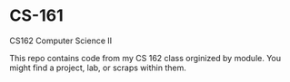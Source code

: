 # CS-161
CS162 Computer Science II

This repo contains code from my CS 162 class orginized by module. You might find a project, lab, or scraps within them. 
